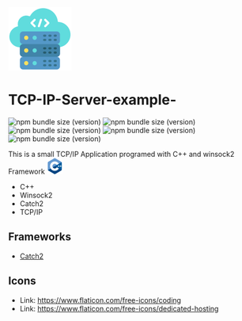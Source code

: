![Alt text](cloud-server.png "Optional title")
# TCP-IP-Server-example-

![npm bundle size (version)](https://img.shields.io/badge/version-0.0.1-green) ![npm bundle size (version)](https://img.shields.io/badge/framework-catch2-green) ![npm bundle size (version)](https://img.shields.io/badge/language-c%2B%2B17-green) ![npm bundle size (version)](https://img.shields.io/badge/compiler-gcc-blue) ![npm bundle size (version)](https://img.shields.io/badge/framework-winsock2-orange)

 This is a small TCP/IP Application programed with C++ and winsock2 Framework ![Alt text](c-.png "Optional title")

* C++
* Winsock2
* Catch2
* TCP/IP

## Frameworks
* [Catch2](https://github.com/catchorg/Catch2/tree/v2.x)

## Icons
* Link: https://www.flaticon.com/free-icons/coding
* Link: https://www.flaticon.com/free-icons/dedicated-hosting
